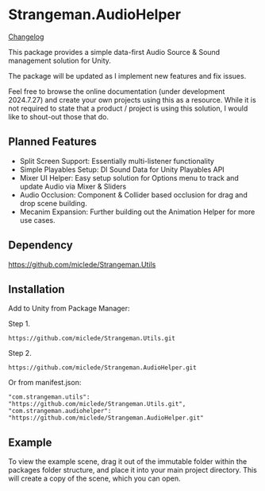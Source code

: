 # Strangeman.AudioHelper
[Changelog](CHANGELOG.md) 

This package provides a simple data-first Audio Source & Sound management solution for Unity.

The package will be updated as I implement new features and fix issues.

Feel free to browse the online documentation (under development 2024.7.27) and create your own projects using this as a resource. While it is not required to state that a product / project is using this solution, I would like to shout-out those that do.

## Planned Features
- Split Screen Support: Essentially multi-listener functionality
- Simple Playables Setup: DI Sound Data for Unity Playables API
- Mixer UI Helper: Easy setup solution for Options menu to track and update Audio via Mixer & Sliders
- Audio Occlusion: Component & Collider based occlusion for drag and drop scene building.
- Mecanim Expansion: Further building out the Animation Helper for more use cases.

## Dependency
https://github.com/miclede/Strangeman.Utils

## Installation
Add to Unity from Package Manager:

Step 1.
```
https://github.com/miclede/Strangeman.Utils.git
```
Step 2.
```
https://github.com/miclede/Strangeman.AudioHelper.git
```

Or from manifest.json:
```
"com.strangeman.utils": "https://github.com/miclede/Strangeman.Utils.git",
"com.strangeman.audiohelper": "https://github.com/miclede/Strangeman.AudioHelper.git"
```

## Example
To view the example scene, drag it out of the immutable folder within the packages folder structure, and place it into your main project directory.
This will create a copy of the scene, which you can open.